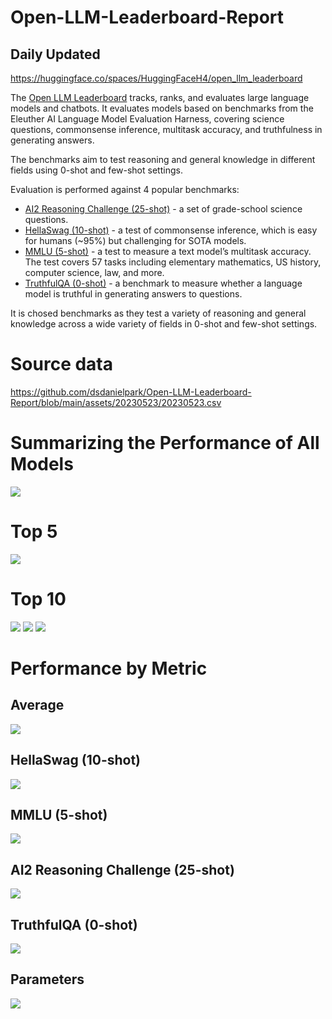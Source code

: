 # Open-LLM-Leaderboard-Report
## Daily Updated
https://huggingface.co/spaces/HuggingFaceH4/open_llm_leaderboard

The [Open LLM Leaderboard](https://huggingface.co/spaces/HuggingFaceH4/open_llm_leaderboard) tracks, ranks, and evaluates large language models and chatbots. It evaluates models based on benchmarks from the Eleuther AI Language Model Evaluation Harness, covering science questions, commonsense inference, multitask accuracy, and truthfulness in generating answers. 

The benchmarks aim to test reasoning and general knowledge in different fields using 0-shot and few-shot settings.

Evaluation is performed against 4 popular benchmarks:
- [AI2 Reasoning Challenge (25-shot)](https://allenai.org/data/arc) - a set of grade-school science questions.
- [HellaSwag (10-shot)](https://paperswithcode.com/dataset/hellaswag) - a test of commonsense inference, which is easy for humans (~95%) but challenging for SOTA models.
- [MMLU (5-shot)](https://paperswithcode.com/sota/multi-task-language-understanding-on-mmlu) - a test to measure a text model’s multitask accuracy. The test covers 57 tasks including elementary mathematics, US history, computer science, law, and more.
- [TruthfulQA (0-shot)](https://paperswithcode.com/dataset/truthfulqa) - a benchmark to measure whether a language model is truthful in generating answers to questions.

It is chosed benchmarks as they test a variety of reasoning and general knowledge across a wide variety of fields in 0-shot and few-shot settings.

# Source data
https://github.com/dsdanielpark/Open-LLM-Leaderboard-Report/blob/main/assets/20230523/20230523.csv

#  Summarizing the Performance of All Models
![](assets/20230523/totalplot.png)

# Top 5
![](assets/20230523/top5plot.png)

# Top 10
![](assets/20230523/mainplot_top10.png)
![](assets/20230523/top10_with_barplot.png)
![](assets/20230523/top10_with_lineplot.png)

# Performance by Metric

## Average
![](assets/20230523/Average.png)

## HellaSwag (10-shot)
![](assets/20230523/HellaSwag%20(10-shot).png)

## MMLU (5-shot)
![](assets/20230523/MMLU%20(5-shot).png)

## AI2 Reasoning Challenge (25-shot)
![](assets/20230523/ARC%20(25-shot).png)

## TruthfulQA (0-shot)
![](assets/20230523/TruthfulQA%20(0-shot).png)

## Parameters
![](assets/20230523/Parameters.png)

## 
